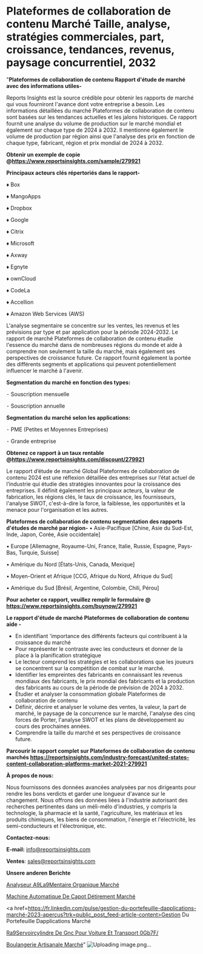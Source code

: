 # Plateformes de collaboration de contenu Marché Taille, analyse, stratégies commerciales, part, croissance, tendances, revenus, paysage concurrentiel, 2032

"<strong>Plateformes de collaboration de contenu Rapport d'étude de marché avec des informations utiles-</strong>

Reports Insights est la source crédible pour obtenir les rapports de marché qui vous fourniront l'avance dont votre entreprise a besoin. Les informations détaillées du marché Plateformes de collaboration de contenu sont basées sur les tendances actuelles et les jalons historiques. Ce rapport fournit une analyse du volume de production sur le marché mondial et également sur chaque type de 2024 à 2032. Il mentionne également le volume de production par région ainsi que l'analyse des prix en fonction de chaque type, fabricant, région et prix mondial de 2024 à 2032.

<strong><b>Obtenir un exemple de copie @</b></strong><a href=https://www.reportsinsights.com/sample/279921><strong><b>https://www.reportsinsights.com/sample/279921</b></strong></a>

<b>Principaux acteurs clés répertoriés dans le rapport-</b>

<b> </b>♦ Box

♦ MangoApps

♦ Dropbox

♦ Google

♦ Citrix

♦ Microsoft

♦ Axway

♦ Egnyte

♦ ownCloud

♦ CodeLa

♦ Accellion

♦ Amazon Web Services (AWS)

L'analyse segmentaire se concentre sur les ventes, les revenus et les prévisions par type et par application pour la période 2024-2032. Le rapport de marché Plateformes de collaboration de contenu étudie l'essence du marché dans de nombreuses régions du monde et aide à comprendre non seulement la taille du marché, mais également ses perspectives de croissance future. Ce rapport fournit également la portée des différents segments et applications qui peuvent potentiellement influencer le marché à l'avenir.

<strong>Segmentation du marché en fonction des types:</strong>


⁃ Souscription mensuelle

⁃ Souscription annuelle

<strong>Segmentation du marché selon les applications:</strong>


⁃ PME (Petites et Moyennes Entreprises)

⁃ Grande entreprise

<strong><b>Obtenez ce rapport à un taux rentable @</b></strong><a href=https://www.reportsinsights.com/discount/279921><strong><b>https://www.reportsinsights.com/discount/279921</b></strong></a>

Le rapport d’étude de marché Global Plateformes de collaboration de contenu 2024 est une réflexion détaillée des entreprises sur l’état actuel de l’industrie qui étudie des stratégies innovantes pour la croissance des entreprises. Il définit également les principaux acteurs, la valeur de fabrication, les régions clés, le taux de croissance, les fournisseurs, l'analyse SWOT, c'est-à-dire la force, la faiblesse, les opportunités et la menace pour l'organisation et les autres.

<strong>Plateformes de collaboration de contenu segmentation des rapports d'études de marché par région-</strong>
• Asie-Pacifique [Chine, Asie du Sud-Est, Inde, Japon, Corée, Asie occidentale]

• Europe [Allemagne, Royaume-Uni, France, Italie, Russie, Espagne, Pays-Bas, Turquie, Suisse]

• Amérique du Nord [États-Unis, Canada, Mexique]

• Moyen-Orient et Afrique [CCG, Afrique du Nord, Afrique du Sud]

• Amérique du Sud [Brésil, Argentine, Colombie, Chili, Pérou]

<strong>Pour acheter ce rapport, veuillez remplir le formulaire @   <a href=https://www.reportsinsights.com/buynow/279921>https://www.reportsinsights.com/buynow/279921</a></strong>

<strong>Le rapport d'étude de marché Plateformes de collaboration de contenu aide -</strong>
<ul>
  <li>En identifiant 'importance des différents facteurs qui contribuent à la croissance du marché</li>
  <li>Pour représenter le contraste avec les conducteurs et donner de la place à la planification stratégique</li>
  <li>Le lecteur comprend les stratégies et les collaborations que les joueurs se concentrent sur la compétition de combat sur le marché.</li>
  <li>Identifier les empreintes des fabricants en connaissant les revenus mondiaux des fabricants, le prix mondial des fabricants et la production des fabricants au cours de la période de prévision de 2024 à 2032.</li>
  <li>Étudier et analyser la consommation globale Plateformes de collaboration de contenu</li>
  <li>Définir, décrire et analyser le volume des ventes, la valeur, la part de marché, le paysage de la concurrence sur le marché, l'analyse des cinq forces de Porter, l'analyse SWOT et les plans de développement au cours des prochaines années.</li>
  <li>Comprendre la taille du marché et ses perspectives de croissance future.</li>
</ul>

<strong>Parcourir le rapport complet sur Plateformes de collaboration de contenu marchés <a href=https://reportsinsights.com/industry-forecast/united-states-content-collaboration-platforms-market-2021-279921>https://reportsinsights.com/industry-forecast/united-states-content-collaboration-platforms-market-2021-279921</a></strong>

<strong>À propos de nous:</strong>

Nous fournissons des données avancées analysées par nos dirigeants pour rendre les bons verdicts et garder une longueur d'avance sur le changement. Nous offrons des données liées à l'industrie autorisant des recherches pertinentes dans un méli-mélo d'industries, y compris la technologie, la pharmacie et la santé, l'agriculture, les matériaux et les produits chimiques, les biens de consommation, l'énergie et l'électricité, les semi-conducteurs et l'électronique, etc.

<strong>Contactez-nous:</strong>

<strong>E-mail:</strong> <a href=mailto:info@reportsinsights.com>info@reportsinsights.com</a>

<strong>Ventes</strong>: <a href=mailto:sales@reportsinsights.com>sales@reportsinsights.com</a>

<strong>Unsere anderen Berichte</strong>

<a href=https://www.linkedin.com/pulse/analyseur-%C3%A9l%C3%A9mentaire-organique-march%C3%A9-2024-taille-1l3qe/>Analyseur A9La9Mentaire Organique Marché</a>

<a href=https://www.linkedin.com/pulse/machine-automatique-de-capot-détirement-marchétaille-db9qe/>Machine Automatique De Capot Détirement Marché</a>

<a href=https://fr.linkedin.com/pulse/gestion-du-portefeuille-dapplications-marché-2023-aperçus?trk=public_post_feed-article-content>Gestion Du Portefeuille Dapplications Marché</a>

<a href=https://www.linkedin.com/pulse/r%C3%A9servoircylindre-de-gnc-pour-voiture-et-transport-0gb7f/>Ra9Servoircylindre De Gnc Pour Voiture Et Transport 0Gb7F/</a>

<a href=https://www.linkedin.com/pulse/boulangerie-artisanale-march%C3%A9-taille-part-perspectives-oreuc/>Boulangerie Artisanale Marché</a>"
![Uploading image.png…]()
